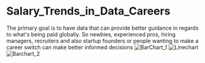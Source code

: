 # Salary_Trends_in_Data_Careers
The primary goal is to have data that can provide better guidance in regards to what's being paid globally. So newbies, experienced pros, hiring managers, recruiters and also startup founders or people wanting to make a career switch can make better informed decisions
![BarChart_1](https://github.com/Harshitham195/Salary_Trends_in_Data_Careers/assets/144315538/25193c9b-7b62-49e6-b6e4-b5c686289e54)
![Linechart](https://github.com/Harshitham195/Salary_Trends_in_Data_Careers/assets/144315538/eb865412-0969-4202-9340-29c0ea76f13f)
![Barchart_2](https://github.com/Harshitham195/Salary_Trends_in_Data_Careers/assets/144315538/188f2ef0-a860-47b2-be32-4bf2b9407df3)

